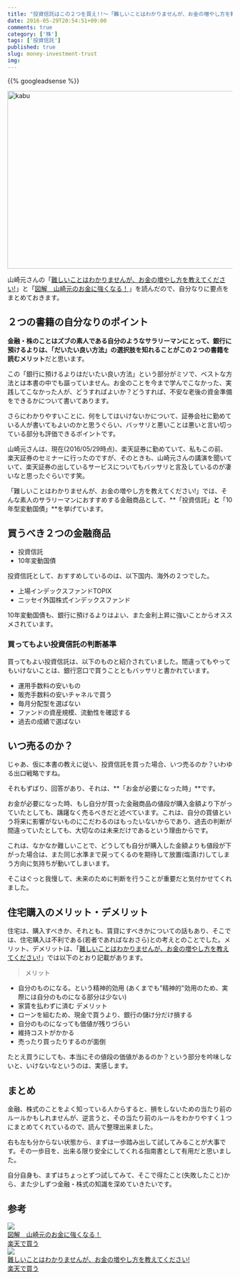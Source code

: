 ```yaml
---
title: "投資信託はこの２つを買え!!〜「難しいことはわかりませんが、お金の増やし方を教えてください!」〜"
date: 2016-05-29T20:54:51+09:00
comments: true
category: ['株']
tags: ['投資信託']
published: true
slug: money-investment-trust
img:
---
```


<!--more-->
{{% googleadsense %}}

<img src="/kabu/images/2016/05/OOK82_gurafuwoyubisasu20131223_TP_V-1024x637.jpg" alt="kabu" width="640" height="398" class="aligncenter size-large wp-image-54" />

山崎元さんの「<a  href="http://www.amazon.co.jp/gp/product/4905073243/ref=as_li_ss_tl?ie=UTF8&camp=247&creative=7399&creativeASIN=4905073243&linkCode=as2&tag=meganii-22">難しいことはわかりませんが、お金の増やし方を教えてください!</a><img src="http://ir-jp.amazon-adsystem.com/e/ir?t=meganii-22&l=as2&o=9&a=4905073243" width="1" height="1" border="0" alt="" style="border:none !important; margin:0px !important;" />」と「<a  href="http://www.amazon.co.jp/gp/product/4799317245/ref=as_li_ss_tl?ie=UTF8&camp=247&creative=7399&creativeASIN=4799317245&linkCode=as2&tag=meganii-22">図解　山崎元のお金に強くなる！</a><img src="http://ir-jp.amazon-adsystem.com/e/ir?t=meganii-22&l=as2&o=9&a=4799317245" width="1" height="1" border="0" alt="" style="border:none !important; margin:0px !important;" />」を読んだので、自分なりに要点をまとめておきます。


## ２つの書籍の自分なりのポイント

**金融・株のことはズブの素人である自分のようなサラリーマンにとって、銀行に預けるよりは、「だいたい良い方法」の選択肢を知れることがこの２つの書籍を読むメリット**だと思います。


この「銀行に預けるよりはだいたい良い方法」という部分がミソで、ベストな方法とは本書の中でも謳っていません。お金のことを今まで学んでこなかった、実践してこなかった人が、どうすればよいか？どうすれば、不安な老後の資金準備をできるかについて書いてあります。


さらにわかりやすいことに、何をしてはいけないかについて、証券会社に勤めている人が書いてもよいのかと思うぐらい、バッサリと悪いことは悪いと言い切っている部分も評価できるポイントです。


山崎元さんは、現在(2016/05/29時点)、楽天証券に勤めていて、私もこの前、楽天証券のセミナーに行ったのですが、そのときも、山崎元さんの講演を聞いていて、楽天証券の出しているサービスについてもバッサリと言及しているのが凄いなと思ったぐらいです笑。

「難しいことはわかりませんが、お金の増やし方を教えてください!」では、そんな素人のサラリーマンにおすすめする金融商品として、**「投資信託」**と**「10年型変動国債」**を挙げています。


## 買うべき２つの金融商品

- 投資信託
- 10年変動国債

投資信託として、おすすめしているのは、以下国内、海外の２つでした。

- 上場インデックスファンドTOPIX
- ニッセイ外国株式インデックスファンド

10年変動国債も、銀行に預けるよりはよい、また金利上昇に強いことからオススメされています。


### 買ってもよい投資信託の判断基準

買ってもよい投資信託は、以下のものと紹介されていました。間違ってもやってもいけないことは、銀行窓口で買うことともバッサリと書かれています。

- 運用手数料の安いもの
- 販売手数料の安いチャネルで買う
- 毎月分配型を選ばない
- ファンドの資産規模、流動性を確認する
- 過去の成績で選ばない


## いつ売るのか？

じゃあ、仮に本書の教えに従い、投資信託を買った場合、いつ売るのか？いわゆる出口戦略ですね。

それもずばり、回答があり、それは、**「お金が必要になった時」**です。

お金が必要になった時、もし自分が買った金融商品の値段が購入金額より下がっていたとしても、躊躇なく売るべきだと述べています。これは、自分の買値という将来に影響がないものにこだわるのはもったいないからであり、過去の判断が間違っていたとしても、大切なのは未来だけであるという理由からです。

これは、なかなか難しいことで、どうしても自分が購入した金額よりも値段が下がった場合は、また同じ水準まで戻ってくるのを期待して放置(塩漬け)してしまう方向に気持ちが動いてしまいます。

そこはぐっと我慢して、未来のために判断を行うことが重要だと気付かせてくれました。


## 住宅購入のメリット・デメリット

住宅は、購入すべきか、それとも、賃貸にすべきかについての話もあり、そこでは、住宅購入は不利である(若者であればなおさら)との考えとのことでした。メリット、デメリットは、「<a  href="http://www.amazon.co.jp/gp/product/4905073243/ref=as_li_ss_tl?ie=UTF8&camp=247&creative=7399&creativeASIN=4905073243&linkCode=as2&tag=meganii-22">難しいことはわかりませんが、お金の増やし方を教えてください!</a><img src="http://ir-jp.amazon-adsystem.com/e/ir?t=meganii-22&l=as2&o=9&a=4905073243" width="1" height="1" border="0" alt="" style="border:none !important; margin:0px !important;" />」では以下のとおり記載があります。

>メリット
- 自分のものになる。という精神的効用 (あくまでも"精神的"効用のため、実際には自分のものになる部分は少ない)
- 家賃を払わずに済む
デメリット
- ローンを組むため、現金で買うより、銀行の儲け分だけ損する
- 自分のものになっても価値が残りづらい
- 維持コストがかかる
- 売ったり買ったりするのが面倒

たとえ買うにしても、本当にその値段の価値があるのか？という部分を吟味しないと、いけないなというのは、実感します。


## まとめ

金融、株式のことをよく知っている人からすると、損をしないための当たり前のルールかもしれませんが、逆言うと、その当たり前のルールをわかりやすく１つにまとめてくれているので、読んで整理出来ました。

右も左も分からない状態から、まずは一歩踏み出して試してみることが大事です。その一歩目を、出来る限り安全にしてくれる指南書として有用だと思いました。

自分自身も、まずはちょっとずつ試してみて、そこで得たこと(失敗したこと)から、また少しずつ金融・株式の知識を深めていきたいです。


## 参考

<div class="booklink-box"><div class="booklink-image"><a href=http://www.amazon.co.jp/%E5%9B%B3%E8%A7%A3-%E5%B1%B1%E5%B4%8E%E5%85%83%E3%81%AE%E3%81%8A%E9%87%91%E3%81%AB%E5%BC%B7%E3%81%8F%E3%81%AA%E3%82%8B%EF%BC%81-%E5%B1%B1%E5%B4%8E%E5%85%83/dp/4799317245%3FSubscriptionId%3DAKIAI6MZOKQQCKBKJBLQ%26tag%3Dmeganii-22%26linkCode%3Dxm2%26camp%3D2025%26creative%3D165953%26creativeASIN%3D4799317245><img src="https://images-na.ssl-images-amazon.com/images/I/61SQrY5jfCL._SL160_.jpg" /></a></div><div class="booklink-info"><div class="booklink-name"><a href="http://www.amazon.co.jp/exec/obidos/asin/4799317245/meganii-22/">図解　山崎元のお金に強くなる！</a></div><div class=shoplinkrakuten><a href="http://hb.afl.rakuten.co.jp/hgc/g00q0725.il1o2897.g00q0725.il1o3b57/?pc=http%3A%2F%2Fbooks.rakuten.co.jp%2Frb%2F13297927%2F&m=http%3A%2F%2Fm.rakuten.co.jp%2Frms%2Fmsv%2FItem%3Fn%3D13297927%26surl%3Dbook">楽天で買う</a></div></div></div>
<div class="booklink-box"><div class="booklink-image"><a href=http://www.amazon.co.jp/%E9%9B%A3%E3%81%97%E3%81%84%E3%81%93%E3%81%A8%E3%81%AF%E3%82%8F%E3%81%8B%E3%82%8A%E3%81%BE%E3%81%9B%E3%82%93%E3%81%8C%E3%80%81%E3%81%8A%E9%87%91%E3%81%AE%E5%A2%97%E3%82%84%E3%81%97%E6%96%B9%E3%82%92%E6%95%99%E3%81%88%E3%81%A6%E3%81%8F%E3%81%A0%E3%81%95%E3%81%84-%E5%B1%B1%E5%B4%8E%E5%85%83/dp/4905073243%3FSubscriptionId%3DAKIAI6MZOKQQCKBKJBLQ%26tag%3Dmeganii-22%26linkCode%3Dxm2%26camp%3D2025%26creative%3D165953%26creativeASIN%3D4905073243><img src="https://images-na.ssl-images-amazon.com/images/I/51BVSO9ZnWL._SL160_.jpg" /></a></div><div class="booklink-info"><div class="booklink-name"><a href="http://www.amazon.co.jp/exec/obidos/asin/4905073243/meganii-22/">難しいことはわかりませんが、お金の増やし方を教えてください!</a></div><div class=shoplinkrakuten><a href="http://hb.afl.rakuten.co.jp/hgc/g00q0725.il1o2897.g00q0725.il1o3b57/?pc=http%3A%2F%2Fbooks.rakuten.co.jp%2Frb%2F13468386%2F&m=http%3A%2F%2Fm.rakuten.co.jp%2Frms%2Fmsv%2FItem%3Fn%3D13468386%26surl%3Dbook">楽天で買う</a></div></div></div>
